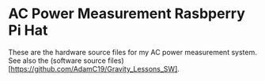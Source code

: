 # AC Power Measurement Rasbperry Pi Hat

These are the hardware source files for my AC power measurement system. See also the (software source files)[https://github.com/AdamC19/Gravity_Lessons_SW].
